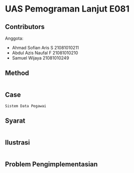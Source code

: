 # UAS Pemograman Lanjut  E081

## Contributors

Anggota:
+ Ahmad Sofian Aris S 21081010211
+ Abdul Azis Naufal F 21081010210
+ Samuel Wijaya 21081010249


## Method

```
```
## Case


```
Sistem Data Pegawai
```
## Syarat

```
```
## Ilustrasi
```

```
## Problem Pengimplementasian
